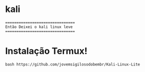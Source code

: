 # kali
 
 
 ```
===============================
 Então Deixei o kali linux leve 
===============================
```



# Instalação Termux!


```
bash https://github.com/jovemsigilosodobembr/Kali-Linux-Lite
```
